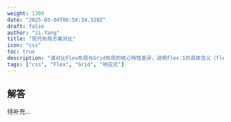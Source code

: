 ```yaml
---
weight: 1300
date: "2025-03-04T06:58:34.328Z"
draft: false
author: "zi.Yang"
title: "现代布局方案对比"
icon: "css"
toc: true
description: "请对比Flex布局与Grid布局的核心特性差异，说明flex:1的具体含义（flex-grow/flex-shrink/flex-basis的复合写法），并演示如何用Grid实现响应式卡片布局。"
tags: ["css", "Flex", "Grid", "响应式"]
---
```


## 解答

待补充...
